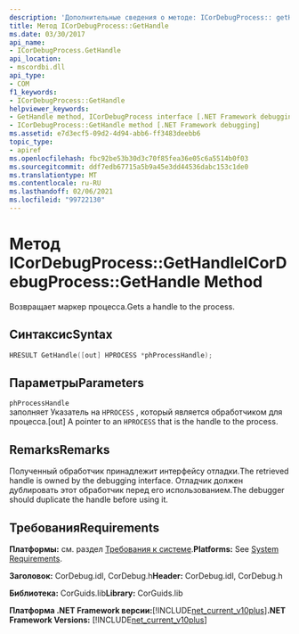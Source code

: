 ```yaml
---
description: 'Дополнительные сведения о методе: ICorDebugProcess:: getHandler'
title: Метод ICorDebugProcess::GetHandle
ms.date: 03/30/2017
api_name:
- ICorDebugProcess.GetHandle
api_location:
- mscordbi.dll
api_type:
- COM
f1_keywords:
- ICorDebugProcess::GetHandle
helpviewer_keywords:
- GetHandle method, ICorDebugProcess interface [.NET Framework debugging]
- ICorDebugProcess::GetHandle method [.NET Framework debugging]
ms.assetid: e7d3ecf5-09d2-4d94-abb6-ff3483deebb6
topic_type:
- apiref
ms.openlocfilehash: fbc92be53b30d3c70f85fea36e05c6a5514b0f03
ms.sourcegitcommit: ddf7edb67715a5b9a45e3dd44536dabc153c1de0
ms.translationtype: MT
ms.contentlocale: ru-RU
ms.lasthandoff: 02/06/2021
ms.locfileid: "99722130"
---
```

# <a name="icordebugprocessgethandle-method"></a><span data-ttu-id="91a91-103">Метод ICorDebugProcess::GetHandle</span><span class="sxs-lookup"><span data-stu-id="91a91-103">ICorDebugProcess::GetHandle Method</span></span>

<span data-ttu-id="91a91-104">Возвращает маркер процесса.</span><span class="sxs-lookup"><span data-stu-id="91a91-104">Gets a handle to the process.</span></span>  
  
## <a name="syntax"></a><span data-ttu-id="91a91-105">Синтаксис</span><span class="sxs-lookup"><span data-stu-id="91a91-105">Syntax</span></span>  
  
```cpp  
HRESULT GetHandle([out] HPROCESS *phProcessHandle);  
```  
  
## <a name="parameters"></a><span data-ttu-id="91a91-106">Параметры</span><span class="sxs-lookup"><span data-stu-id="91a91-106">Parameters</span></span>  

 `phProcessHandle`  
 <span data-ttu-id="91a91-107">заполняет Указатель на `HPROCESS` , который является обработчиком для процесса.</span><span class="sxs-lookup"><span data-stu-id="91a91-107">[out] A pointer to an `HPROCESS` that is the handle to the process.</span></span>  
  
## <a name="remarks"></a><span data-ttu-id="91a91-108">Remarks</span><span class="sxs-lookup"><span data-stu-id="91a91-108">Remarks</span></span>  

 <span data-ttu-id="91a91-109">Полученный обработчик принадлежит интерфейсу отладки.</span><span class="sxs-lookup"><span data-stu-id="91a91-109">The retrieved handle is owned by the debugging interface.</span></span> <span data-ttu-id="91a91-110">Отладчик должен дублировать этот обработчик перед его использованием.</span><span class="sxs-lookup"><span data-stu-id="91a91-110">The debugger should duplicate the handle before using it.</span></span>  
  
## <a name="requirements"></a><span data-ttu-id="91a91-111">Требования</span><span class="sxs-lookup"><span data-stu-id="91a91-111">Requirements</span></span>  

 <span data-ttu-id="91a91-112">**Платформы:** см. раздел [Требования к системе](../../get-started/system-requirements.md).</span><span class="sxs-lookup"><span data-stu-id="91a91-112">**Platforms:** See [System Requirements](../../get-started/system-requirements.md).</span></span>  
  
 <span data-ttu-id="91a91-113">**Заголовок:** CorDebug.idl, CorDebug.h</span><span class="sxs-lookup"><span data-stu-id="91a91-113">**Header:** CorDebug.idl, CorDebug.h</span></span>  
  
 <span data-ttu-id="91a91-114">**Библиотека:** CorGuids.lib</span><span class="sxs-lookup"><span data-stu-id="91a91-114">**Library:** CorGuids.lib</span></span>  
  
 <span data-ttu-id="91a91-115">**Платформа .NET Framework версии:**[!INCLUDE[net_current_v10plus](../../../../includes/net-current-v10plus-md.md)]</span><span class="sxs-lookup"><span data-stu-id="91a91-115">**.NET Framework Versions:** [!INCLUDE[net_current_v10plus](../../../../includes/net-current-v10plus-md.md)]</span></span>
